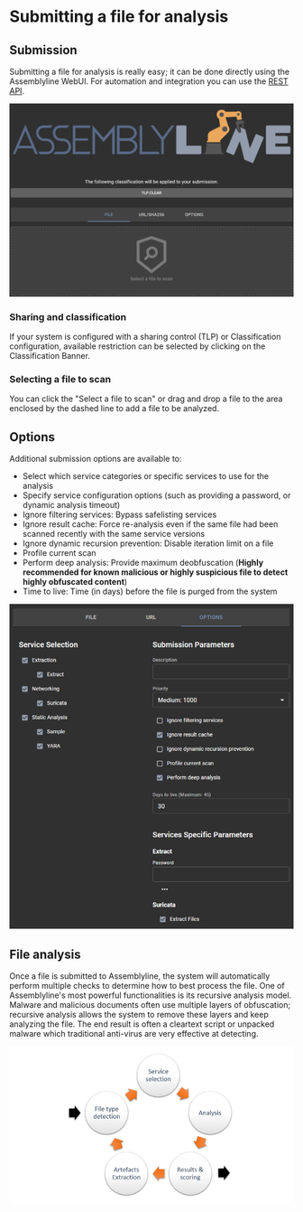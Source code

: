 # Submitting a file for analysis

## Submission
Submitting a file for analysis is really easy; it can be done directly using the Assemblyline WebUI. For automation and integration you can use the [REST API](../../integration/python/#submit-a-file-or-url-or-sha256-for-analysis).

![File submission](./images/submit.png)

### Sharing and classification
If your system is configured with a sharing control (TLP) or Classification configuration, available restriction can be selected by clicking on the Classification Banner.

### Selecting a file to scan
You can click the "Select a file to scan" or drag and drop a file to the area enclosed by the dashed line to add a file to be analyzed.

## Options
Additional submission options are available to:

- Select which service categories or specific services to use for the analysis
- Specify service configuration options (such as providing a password, or dynamic analysis timeout)
- Ignore filtering services: Bypass safelisting services
- Ignore result cache: Force re-analysis even if the same file had been scanned recently with the same service versions
- Ignore dynamic recursion prevention: Disable iteration limit on a file
- Profile current scan
- Perform deep analysis: Provide maximum deobfuscation (**Highly recommended for known malicious or highly suspicious file to detect highly obfuscated content**)
- Time to live: Time (in days) before the file is purged from the system

![Submit options](./images/submit_options.png)

## File analysis
Once a file is submitted to Assemblyline, the system will automatically perform multiple checks to determine how to best
process the file. One of Assemblyline's most powerful functionalities is its recursive analysis model. Malware and
malicious documents often use multiple layers of obfuscation; recursive analysis allows the system to remove these
layers and keep analyzing the file. The end result is often a cleartext script or unpacked malware which traditional
anti-virus are very effective at detecting.

![Submit options](./images/processing.png)
